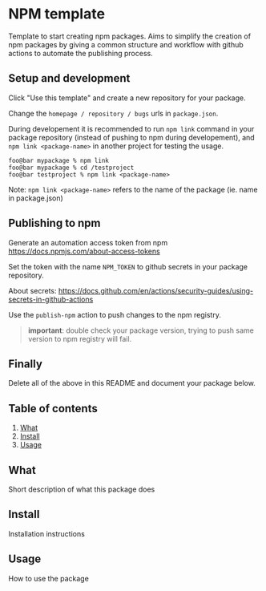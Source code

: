 # NPM template

Template to start creating npm packages. Aims to simplify the creation of npm packages by giving a common structure and workflow with github actions to automate the publishing process.

## Setup and development

Click "Use this template" and create a new repository for your package.

Change the `homepage / repository / bugs` urls in `package.json`.

During developement it is recommended to run `npm link` command in your package repository (instead of pushing to npm during developement), and `npm link <package-name>` in another project for testing the usage.

```console
foo@bar mypackage % npm link 
foo@bar mypackage % cd /testproject
foo@bar testproject % npm link <package-name>
```

Note: `npm link <package-name>` refers to the name of the package (ie. name in package.json)

## Publishing to npm

Generate an automation access token from npm
<https://docs.npmjs.com/about-access-tokens>

Set the token with the name `NPM_TOKEN` to github secrets in your package repository.

About secrets: <https://docs.github.com/en/actions/security-guides/using-secrets-in-github-actions>

Use the `publish-npm` action to push changes to the npm registry.

> **important**: double check your package version, trying to push same version to npm registry will fail.

## Finally

Delete all of the above in this README and document your package below.

## Table of contents

1. [What](#what)
2. [Install](#install)
3. [Usage](#usage)

## What

Short description of what this package does

## Install

Installation instructions

## Usage

How to use the package
